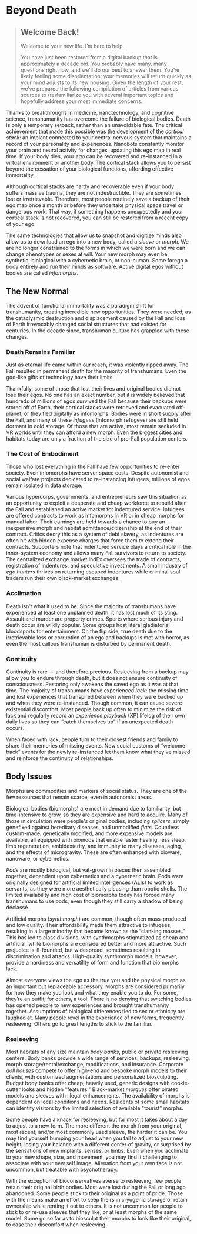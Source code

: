 # Beyond Death

<blockquote>

## Welcome Back!

Welcome to your new life. I’m here to help.

You have just been restored from a digital backup that is approximately a decade old. You probably have many, many questions right now, and we'll do our best to answer them. You’re likely feeling some disorientation; your memories will return quickly as your mind adjusts to its new housing. Given the length of your rest, we’ve prepared the following compilation of articles from various sources to (re)familiarize you with several important topics and hopefully address your most immediate concerns.

</blockquote>

Thanks to breakthroughs in medicine, nanotechnology, and cognitive science, transhumanity has overcome the failure of biological bodies. Death is only a temporary setback, rather than an unavoidable fate. The critical achievement that made this possible was the development of the _cortical stack_: an implant connected to your central nervous system that maintains a record of your personality and experiences. Nanobots constantly monitor your brain and neural activity for changes, updating this ego map in real time. If your body dies, your _ego_ can be recovered and re-instanced in a virtual environment or another body. The cortical stack allows you to persist beyond the cessation of your biological functions, affording effective immortality.

Although cortical stacks are hardy and recoverable even if your body suffers massive trauma, they are not indestructible. They are sometimes lost or irretrievable. Therefore, most people routinely save a backup of their ego map once a month or before they undertake physical space travel or dangerous work. That way, if something happens unexpectedly and your cortical stack is not recovered, you can still be restored from a recent copy of your ego.

The same technologies that allow us to snapshot and digitize minds also allow us to download an ego into a new body, called a _sleeve_ or _morph_. We are no longer constrained to the forms in which we were born and we can change phenotypes or sexes at will. Your new morph may even be synthetic, biological with a cybernetic brain, or non-human. Some forego a body entirely and run their minds as software. Active digital egos without bodies are called _infomorphs_.

## The New Normal

The advent of functional immortality was a paradigm shift for transhumanity, creating incredible new opportunities. They were needed, as the cataclysmic destruction and displacement caused by the Fall and loss of Earth irrevocably changed social structures that had existed for centuries. In the decade since, transhuman culture has grappled with these changes.

### Death Remains Familiar

Just as eternal life came within our reach, it was violently ripped away. The Fall resulted in permanent death for the majority of transhumans. Even the god-like gifts of technology have their limits.

Thankfully, some of those that lost their lives and original bodies did not lose their egos. No one has an exact number, but it is widely believed that hundreds of millions of egos survived the Fall because their backups were stored off of Earth, their cortical stacks were retrieved and evacuated off-planet, or they fled digitally as infomorphs. Bodies were in short supply after the Fall, and many of these _infugees_ (infomorph refugees) are still held dormant in cold storage. Of those that are active, most remain secluded in VR worlds until they can afford a new morph. Even the biggest cities and habitats today are only a fraction of the size of pre-Fall population centers.

### The Cost of Embodiment

Those who lost everything in the Fall have few opportunities to re-enter society. Even infomorphs have server space costs. Despite autonomist and social welfare projects dedicated to re-instancing infugees, millions of egos remain isolated in data storage.

Various hypercorps, governments, and entrepreneurs saw this situation as an opportunity to exploit a desperate and cheap workforce to rebuild after the Fall and established an active market for indentured service. Infugees are offered contracts to work as infomorphs in VR or in cheap morphs for manual labor. Their earnings are held towards a chance to buy an inexpensive morph and habitat admittance/citizenship at the end of their contract. Critics decry this as a system of debt slavery, as indentures are often hit with hidden expense charges that force them to extend their contracts. Supporters note that indentured service plays a critical role in the inner-system economy and allows many Fall survivors to return to society. The centralized exchange market IndEx oversees the trade of contracts, registration of indentures, and speculative investments. A small industry of _ego hunters_ thrives on returning escaped indentures while criminal soul traders run their own black-market exchanges.

### Acclimation

Death isn’t what it used to be. Since the majority of transhumans have experienced at least one unplanned death, it has lost much of its sting. Assault and murder are property crimes. Sports where serious injury and death occur are wildly popular. Some groups host literal gladiatorial bloodsports for entertainment. On the flip side, true death due to the irretrievable loss or corruption of an ego and backups is met with horror, as even the most callous transhuman is disturbed by permanent death.

### Continuity

Continuity is rare — and therefore precious. Resleeving from a backup may allow you to endure through death, but it does not ensure continuity of consciousness. Restoring only awakens the saved ego as it was at that time. The majority of transhumans have experienced _lack_: the missing time and lost experiences that transpired between when they were backed up and when they were re-instanced. Though common, it can cause severe existential discomfort. Most people back up often to minimize the risk of lack and regularly record an _experience playback_ (XP) lifelog of their own daily lives so they can “catch themselves up” if an unexpected death occurs.

When faced with lack, people turn to their closest friends and family to share their memories of missing events. New social customs of “welcome back” events for the newly re-instanced let them know what they’ve missed and reinforce the continuity of relationships.

## Body Issues

Morphs are commodities and markers of social status. They are one of the few resources that remain scarce, even in autonomist areas.

Biological bodies (biomorphs) are most in demand due to familiarity, but time-intensive to grow, so they are expensive and hard to acquire. Many of those in circulation were people's original bodies, including _splicers_, simply genefixed against hereditary diseases, and unmodified _flats_. Countless custom-made, genetically modified, and more expensive models are available, all equipped with biomods that enable faster healing, less sleep, limb regeneration, ambidexterity, and immunity to many diseases, aging, and the effects of microgravity. These are often enhanced with bioware, nanoware, or cybernetics.

_Pods_ are mostly biological, but vat-grown in pieces then assembled together, dependent upon cybernetics and a cybernetic brain. Pods were originally designed for artificial limited intelligences (ALIs) to work as servants, as they were more aesthetically pleasing than robotic shells. The limited availability and high cost of biomorphs today has forced many transhumans to use pods, even though they still carry a shadow of being déclassé.

Artificial morphs (_synthmorph_) are common, though often mass-produced and low quality. Their affordability made them attractive to infugees, resulting in a large minority that became known as the “clanking masses." This has led to class divisions, with synthmorphs stigmatized as cheap and artificial, while biomorphs are considered better and more attractive. Such prejudice is ill-founded, but widespread, sometimes resulting in discrimination and attacks. High-quality synthmorph models, however, provide a hardiness and versatility of form and function that biomorphs lack.

Almost everyone views the ego as the true you and the physical morph as an important but replaceable accessory. Morphs are considered primarily for how they make you look and what they enable you to do. For some, they’re an outfit; for others, a tool. There is no denying that switching bodies has opened people to new experiences and brought transhumanity together. Assumptions of biological differences tied to sex or ethnicity are laughed at. Many people revel in the experience of new forms, frequently resleeving. Others go to great lengths to stick to the familiar.

### Resleeving

Most habitats of any size maintain _body banks_, public or private resleeving centers. Body banks provide a wide range of services: backups, resleeving, morph storage/rental/exchange, modifications, and insurance. Corporate _doll houses_ compete to offer high-end and bespoke morph models to their clients, with customized augmentations and personalized biosculpting. Budget body banks offer cheap, heavily used, generic designs with cookie-cutter looks and hidden "features." Black-market _morgues_ offer pirated models and sleeves with illegal enhancements. The availability of morphs is dependent on local conditions and needs. Residents of some small habitats can identify visitors by the limited selection of available "tourist" morphs.

Some people have a knack for resleeving, but for most it takes about a day to adjust to a new form. The more different the morph from your original, most recent, and/or most commonly used sleeve, the harder it can be. You may find yourself bumping your head when you fail to adjust to your new height, losing your balance with a different center of gravity, or surprised by the sensations of new implants, senses, or limbs. Even when you acclimate to your new shape, size, and movement, you may find it challenging to associate with your new self image. Alienation from your own face is not uncommon, but treatable with psychotherapy.

With the exception of bioconservatives averse to resleeving, few people retain their original birth bodies. Most were lost during the Fall or long ago abandoned. Some people stick to their original as a point of pride. Those with the means make an effort to keep theirs in cryogenic storage or retain ownership while renting it out to others. It is not uncommon for people to stick to or re-use sleeves that they like, or at least morphs of the same model. Some go so far as to biosculpt their morphs to look like their original, to ease their discomfort when resleeving.
